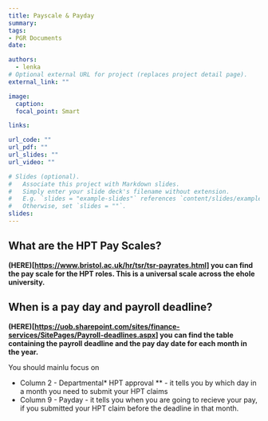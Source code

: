 ```yaml
---
title: Payscale & Payday
summary: 
tags:
- PGR Documents
date: 

authors:
  - lenka
# Optional external URL for project (replaces project detail page).
external_link: ""

image:
  caption: 
  focal_point: Smart

links:

url_code: ""
url_pdf: ""
url_slides: ""
url_video: ""

# Slides (optional).
#   Associate this project with Markdown slides.
#   Simply enter your slide deck's filename without extension.
#   E.g. `slides = "example-slides"` references `content/slides/example-slides.md`.
#   Otherwise, set `slides = ""`.
slides: 
---
```






## What are the HPT Pay Scales?

**(HERE)[https://www.bristol.ac.uk/hr/tsr/tsr-payrates.html] you can find the pay scale for the HPT roles. This is a universal scale across the ehole university.**


## When is a pay day and payroll deadline?


**(HERE)[https://uob.sharepoint.com/sites/finance-services/SitePages/Payroll-deadlines.aspx] you can find the table containing the payroll deadline and the pay day date for each month in the year.**

You should mainlu focus on 
* Column 2 - Departmental* HPT approval ** - it tells you by which day in a month you need to submit your HPT claims
* Column 9 - Payday - it tells you when you are going to recieve your pay, if you submitted your HPT claim before the deadline in that month.
